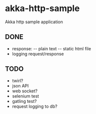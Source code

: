 # akka-http-sample
Akka http sample application

DONE
----
- response:
-- plain text
-- static html file
- logging request/response


TODO
----
- twirl?
- json API
- web socket?
- selenium test
- gatling test?
- request logging to db?
